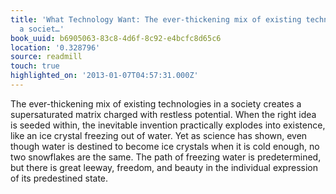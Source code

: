 ```yaml
---
title: 'What Technology Want: The ever-thickening mix of existing technologies in
  a societ…'
book_uuid: b6905063-83c8-4d6f-8c92-e4bcfc8d65c6
location: '0.328796'
source: readmill
touch: true
highlighted_on: '2013-01-07T04:57:31.000Z'
---
```


The ever-thickening mix of existing technologies in a society creates a supersaturated matrix charged with restless potential. When the right idea is seeded within, the inevitable invention practically explodes into existence, like an ice crystal freezing out of water. Yet as science has shown, even though water is destined to become ice crystals when it is cold enough, no two snowflakes are the same. The path of freezing water is predetermined, but there is great leeway, freedom, and beauty in the individual expression of its predestined state.